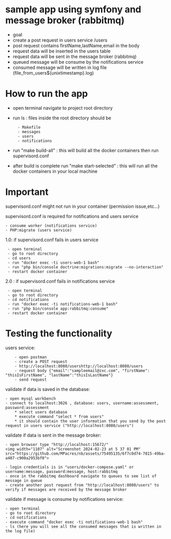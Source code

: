 # sample app using symfony and message broker (rabbitmq)
* goal
* create a post request in users service /users
* post request contains firstName,lastName,email in the body
* request data will be inserted in the users table
* request data will be sent in the message broker (rabbitmq)
* queued message will be consume by the notifications service
* consumed message will be written in log file (file_from_users${unixtimestamp}.log)

# How to run the app
- open terminal navigate to project root directory
- run ls : files inside the root directory should be

        - Makefile
        - messages
        - users
        - notifications
        
- run "make build-all" : this will build all the docker containers then run supervisord.conf

- after build is complete run "make start-selected" : this will run all the docker containers in your local machine


# Important
  supervisord.conf might not run in your container (permission issue,etc...)

  supervisord.conf is required for notifications and users service
  
    - consume worker (notifications service)
    - PHP:migrate (users service)

  1.0: if supervisord.conf fails in users service
  
     - open terminal
     - go to root directory
     - cd users
     - run "docker exec -ti users-web-1 bash"
     - run "php bin/console doctrine:migrations:migrate --no-interaction"
     - restart docker container
 
  2.0 : if supervisord.conf fails in notifications service
  
     - open terminal
     - go to root directory
     - cd notifications
     - run "docker exec -ti notifications-web-1 bash"
     - run "php bin/console app:rabbitmq:consume"
     - restart docker container

 # Testing the functionality

  users service:

        - open postman
        - create a POST request
        - http://localhost:8080/usershttp://localhost:8080/users
        - request body {"email":"sampleemail@zxc.com", "firstName": "thisIsFirstName", "lastName":"thisIsLastName"}
        - send request

  validate if data is saved in the database:
  
    - open mysql workbench
    - connect to localhost:3026 , database: users, username:assessment, password:assessment
        * select users database
        * execute command "select * from users"
        * it should contain the user information that you send by the post request in users service ("http://localhost:8080/users")

  validate if data is sent in the message broker:
  
    - open browser type "http://localhost:15672/"
    <img width="1107" alt="Screenshot 2024-02-23 at 5 37 01 PM" src="https://github.com/MPacres/nb/assets/75495135/6f7c0d74-7815-49ba-a407-c900a2953bf0">

    - login credentials is in "users/docker-compose.yaml" or username:message, password:message, host:rabbitmq
    - once in the rabbitmq dashboard navigate to queues to see list of message in queue
    - create another post request from "http://localhost:8080/users" to verify if messages are received by the message broker

  validate if message is consume by notifications service:
  
    - open terminal
    - go to root directory
    - cd notifications
    - execute command "docker exec -ti notifications-web-1 bash"
    - ls (here you will see all the consumed messages that is written in the log file)
  
 
    


